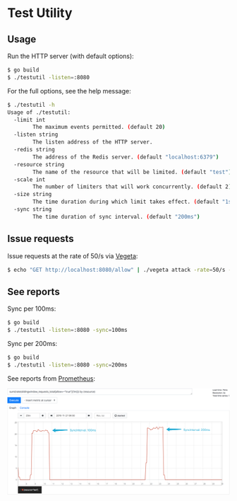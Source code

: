 # Test Utility


## Usage

Run the HTTP server (with default options):

```bash
$ go build
$ ./testutil -listen=:8080
```

For the full options, see the help message:

```bash
$ ./testutil -h
Usage of ./testutil:
  -limit int
        The maximum events permitted. (default 20)
  -listen string
        The listen address of the HTTP server.
  -redis string
        The address of the Redis server. (default "localhost:6379")
  -resource string
        The name of the resource that will be limited. (default "test")
  -scale int
        The number of limiters that will work concurrently. (default 2)
  -size string
        The time duration during which limit takes effect. (default "1s")
  -sync string
        The time duration of sync interval. (default "200ms")
```


## Issue requests

Issue requests at the rate of 50/s via [Vegeta][1]:

```bash
$ echo "GET http://localhost:8080/allow" | ./vegeta attack -rate=50/s -duration=2m > /dev/null
```

## See reports

Sync per 100ms:

```bash
$ go build
$ ./testutil -listen=:8080 -sync=100ms
```

Sync per 200ms:

```bash
$ go build
$ ./testutil -listen=:8080 -sync=200ms
```

See reports from [Prometheus][2]:

![prom_reports](../docs/prom_reports.png)


[1]: https://github.com/tsenart/vegeta
[2]: https://prometheus.io/

